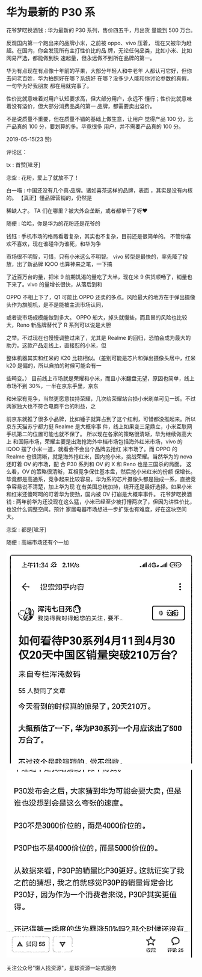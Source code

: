 # 华为最新的 P30 系

花爷梦呓换酒钱 : 华为最新的 P30 系列，售价四五千，月出货 量能到 500 万台。

反观国内第一个跑出来的品牌小米，之前被 oppo、vivo 压着， 现在又被华为赶超。在国内，你会发现所有主打性价比的品 牌，无论任何品类，比如小米、比如网易严选，都能做到快 速起量，但永远做不到所在品牌的第一。

华为有点现在有点像十年前的苹果，大部分年轻人和中老年 人都认可它好，但你去问老百姓，华为拍照好在哪？系统好 在哪？没多少人能和你讨论参数的真假，一句华为好我朋友 都在用就完事了。

性价比就意味着对用户认知要求高，但大部分用户，永远不 懂行；性价比就意味着没有溢价，但大部分消费品类的第一 品牌，都需要卖出溢价。

不是说质量不重要，但在质量不错的基础上做生意，让用户 觉得产品 100 分，比产品真的 100 分，要划算的多。毕竟很多 用户，并不需要产品真的 100 分。

2019-05-15(23 赞)

评论区：

tx : 首赞[呲牙]

恋空 : 花粉，爱上了就放不了！

白一喵 : 中国还没有几个真·品牌。诸如喜茶这样的品牌，表面 ，其实是没有内核的。 【真正】懂品牌营销的，仍然是

稀缺人才。 TA 们在哪里？被大外企垄断，或者都单干了呀❤

随便 : 哈哈，你是华为的花粉还是花爷的

钱钰 : 手机市场的格局看着复杂，其实也不复杂，目前还是很简单的。 不管你喜欢不喜欢，现在谁碰华为谁死，和华为争

市场很不明智，可惜，只有小米这么不明智。 vivo 转型是最快的，率先降了投放，出了新品牌 IQOO 也算神来之笔，一下搞

了近百万台的量，把米 9 前期饥渴的量吃了大半，现在米 9 供货顺畅了，销量也下来了。vivo 的量增长很快，从落后到和

OPPO 不相上下了，Q1 可能比 OPPO 还卖的多点。风险最大的地方在于弹出摄像头作为旗舰机，是不是能被主流市场认同，

或者说市场规模能做到多大。 OPPO 船大，掉头就慢些，而且冒的风险也比较大，Reno 新品牌替代了 R 系列可以说是大胆

之举。不过现在也慢慢调整过来了，尤其是 Realme 的回归，恐怕会成为最大的助力。这款产品走线上，直接怼的小米，但

整体机器其实和红米的 K20 比较相似。（差别可能是芯片和弹出摄像头居中，红米 k20 是偏的，所以自拍的时候可能会有一

些畸变。） 目前线上市场就是荣耀和小米，而且小米翻盘无望，原因也简单，线上市场不到 30%，一半在京东手里，京东

和米家有竞争，当然更愿意扶持荣耀，几次给荣耀站台损小米刷单可见一斑。不过两家独大也不符合电商平台的利益，之

前京东就推了很多小品牌，比如锤子就算占到了这个红利，可惜都没推起来。所以京东天猫苏宁都力挺 Realme 是大概率事 件，线上如果变三足鼎立，小米互联网手机第二的位置可能也就不保了。 所以现在各家的策略很清晰，华为继续做高大上 和国际市场，荣耀主要是出海抢海外中档市场包括海外红米市场，vivo 的 IQOO 摆了小米一道，就看会不会出个品牌去抢红 米市场了。而 OPPO 的 Realme 也很清晰，就是海外抢红米，国内抢小米，挑战荣耀。当然华为的 nova 还盯着 OV 的市场，配 合 P30 系列和 OV 的 X 和 Reno 也是三国杀的局面。 这么看，OV 的策略很清晰，互相竞争保住基本盘，然后抢小米红米的份额 保增长。毕竟都是高通系，竞争起来比较容易。华为系的芯片摄像头都是独成一系，直接竞争容易说不清楚，加上华为现 在有美国总统加持，绕开还是最好选择。如果小米和红米还傻呵呵的盯着华为使劲，国内被 OV 打崩是大概率事件。 花爷梦呓换酒钱 : 两年前华为还没现在这么猛，小米已经至少被打懵两次了，但因为讲性价比，也没什么调整空间。预计 家居电器市场想进一步扩张也有难度，好在这块空间大。

恋空 : 都是[呲牙]

随便 : 高端市场还有个一加

![image](img/Image_317.png)

![image](img/Image_318.png)

关注公众号"懒人找资源"，星球资源一站式服务